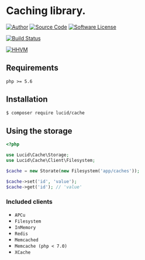 # Caching library.

[![Author](http://img.shields.io/badge/author-iwyg-blue.svg?style=flat-square)](https://github.com/iwyg)
[![Source Code](http://img.shields.io/badge/source-lucid/signal-blue.svg?style=flat-square)](https://github.com/lucidphp/cache/tree/master)
[![Software License](https://img.shields.io/badge/license-MIT-brightgreen.svg?style=flat-square)](https://github.com/lucidphp/cache/blob/master/LICENSE.md)

[![Build Status](https://img.shields.io/travis/iwyg/cache/master.svg?style=flat-square)](https://travis-ci.org/lucidphp/cache)
<!--
[![Code Coverage](https://img.shields.io/coveralls/iwyg/cache/master.svg?style=flat-square)](https://coveralls.io/r/lucidphp/cache)
-->
[![HHVM](https://img.shields.io/hhvm/lucid/cache/master.svg?style=flat-square)](http://hhvm.h4cc.de/package/lucid/cache)

## Requirements
```
php >= 5.6
```

## Installation

```bash
$ composer require lucid/cache
```
## Using the storage

```php
<?php

use Lucid\Cache\Storage;
use Lucid\Cache\Client\Filesystem;

$cache = new Storate(new Filesystem('app/caches'));

$cache->set('id', 'value');
$cache->get('id'); // 'value'
```

### Included clients

- `APCu`
- `Filesystem`
- `InMemory`
- `Redis`
- `Memcached`
- `Memcache (php < 7.0)`
- `XCache`
